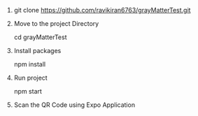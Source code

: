 1. git clone https://github.com/ravikiran6763/grayMatterTest.git

2. Move to the project Directory

   cd grayMatterTest

3. Install packages
    
    npm install

4. Run project
   
   npm start

5. Scan the QR Code using Expo Application 

